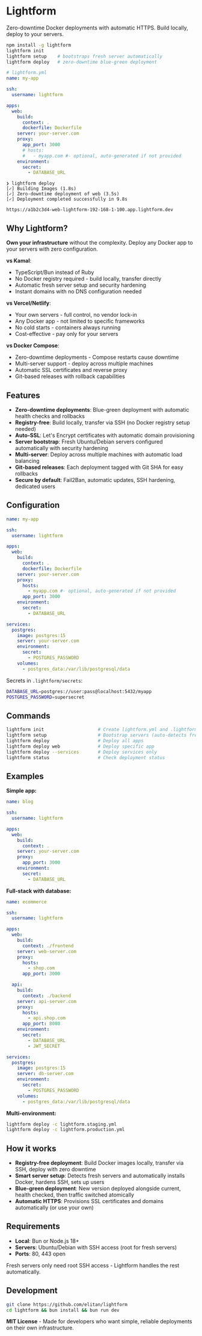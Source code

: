 # Lightform

Zero-downtime Docker deployments with automatic HTTPS. Build locally, deploy to your servers.

```bash
npm install -g lightform
lightform init
lightform setup    # bootstraps fresh server automatically
lightform deploy   # zero-downtime blue-green deployment
```

```yaml
# lightform.yml
name: my-app

ssh:
  username: lightform

apps:
  web:
    build:
      context: .
      dockerfile: Dockerfile
    server: your-server.com
    proxy:
      app_port: 3000
      # hosts:
      #   - myapp.com #- optional, auto-generated if not provided
    environment:
      secret:
        - DATABASE_URL
```

```
❯ lightform deploy
[✓] Building Images (1.8s)
[✓] Zero-downtime deployment of web (3.5s)
[✓] Deployment completed successfully in 9.8s

https://a1b2c3d4-web-lightform-192-168-1-100.app.lightform.dev
```

## Why Lightform?

**Own your infrastructure** without the complexity. Deploy any Docker app to your servers with zero configuration.

**vs Kamal**:

- TypeScript/Bun instead of Ruby
- No Docker registry required - build locally, transfer directly
- Automatic fresh server setup and security hardening
- Instant domains with no DNS configuration needed

**vs Vercel/Netlify**:

- Your own servers - full control, no vendor lock-in
- Any Docker app - not limited to specific frameworks
- No cold starts - containers always running
- Cost-effective - pay only for your servers

**vs Docker Compose**:

- Zero-downtime deployments - Compose restarts cause downtime
- Multi-server support - deploy across multiple machines
- Automatic SSL certificates and reverse proxy
- Git-based releases with rollback capabilities

## Features

- **Zero-downtime deployments**: Blue-green deployment with automatic health checks and rollbacks
- **Registry-free**: Build locally, transfer via SSH (no Docker registry setup needed)
- **Auto-SSL**: Let's Encrypt certificates with automatic domain provisioning
- **Server bootstrap**: Fresh Ubuntu/Debian servers configured automatically with security hardening
- **Multi-server**: Deploy across multiple machines with automatic load balancing
- **Git-based releases**: Each deployment tagged with Git SHA for easy rollbacks
- **Secure by default**: Fail2Ban, automatic updates, SSH hardening, dedicated users

## Configuration

```yaml
name: my-app

ssh:
  username: lightform

apps:
  web:
    build:
      context: .
      dockerfile: Dockerfile
    server: your-server.com
    proxy:
      hosts:
        - myapp.com #- optional, auto-generated if not provided
      app_port: 3000
    environment:
      secret:
        - DATABASE_URL

services:
  postgres:
    image: postgres:15
    server: your-server.com
    environment:
      secret:
        - POSTGRES_PASSWORD
    volumes:
      - postgres_data:/var/lib/postgresql/data
```

Secrets in `.lightform/secrets`:

```bash
DATABASE_URL=postgres://user:pass@localhost:5432/myapp
POSTGRES_PASSWORD=supersecret
```

## Commands

```bash
lightform init                    # Create lightform.yml and .lightform/secrets
lightform setup                   # Bootstrap servers (auto-detects fresh servers)
lightform deploy                  # Deploy all apps
lightform deploy web              # Deploy specific app
lightform deploy --services       # Deploy services only
lightform status                  # Check deployment status
```

## Examples

**Simple app:**

```yaml
name: blog

ssh:
  username: lightform

apps:
  web:
    build:
      context: .
    server: your-server.com
    proxy:
      app_port: 3000
    environment:
      secret:
        - DATABASE_URL
```

**Full-stack with database:**

```yaml
name: ecommerce

ssh:
  username: lightform

apps:
  web:
    build:
      context: ./frontend
    server: web-server.com
    proxy:
      hosts:
        - shop.com
      app_port: 3000

  api:
    build:
      context: ./backend
    server: api-server.com
    proxy:
      hosts:
        - api.shop.com
      app_port: 8080
    environment:
      secret:
        - DATABASE_URL
        - JWT_SECRET

services:
  postgres:
    image: postgres:15
    server: db-server.com
    environment:
      secret:
        - POSTGRES_PASSWORD
    volumes:
      - postgres_data:/var/lib/postgresql/data
```

**Multi-environment:**

```bash
lightform deploy -c lightform.staging.yml
lightform deploy -c lightform.production.yml
```

## How it works

- **Registry-free deployment**: Build Docker images locally, transfer via SSH, deploy with zero downtime
- **Smart server setup**: Detects fresh servers and automatically installs Docker, hardens SSH, sets up users
- **Blue-green deployment**: New version deployed alongside current, health checked, then traffic switched atomically
- **Automatic HTTPS**: Provisions SSL certificates and domains automatically (or use your own)

## Requirements

- **Local**: Bun or Node.js 18+
- **Servers**: Ubuntu/Debian with SSH access (root for fresh servers)
- **Ports**: 80, 443 open

Fresh servers only need root SSH access - Lightform handles the rest automatically.

## Development

```bash
git clone https://github.com/elitan/lightform
cd lightform && bun install && bun run dev
```

**MIT License** - Made for developers who want simple, reliable deployments on their own infrastructure.
